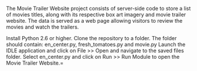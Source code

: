 The Movie Trailer Website project consists of server-side code to store a list of movies titles, along with its respective box art imagery and movie trailer website. The data is served as a web page allowing visitors to review the movies and watch the trailers.

Install Python 2.6 or higher.
Clone the repository to a folder.
The folder should contain: en_center.py, fresh_tomatoes.py and movie.py
Launch the IDLE application and click on File >> Open and navigate to the saved files folder.
Select en_center.py and click on Run >> Run Module to open the Movie Trailer Website.=